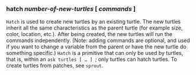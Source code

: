 ### **hatch** *number-of-new-turtles* [ *commands* ]
`Hatch` is used to create new turtles by an existing turtle. The new turtles inherit all the same characteristics as the parent turtle (for example size, color, location, etc.). After being created, the new turtles will run the commands independently. (Note: adding commands are optional, and used if you want to change a variable from the parent or have the new turtle do something specific.) `Hatch` is a primitive that can only be used by turtles, that is, within an `ask turtles [ … ] `; only turtles can hatch turtles. To create turtles from patches, see `sprout`.
